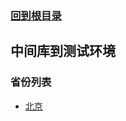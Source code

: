 ### [回到根目录](../../README.md)


## 中间库到测试环境
### 省份列表
    
- [北京](dataxjob/oracle2test/11北京/README.md)
